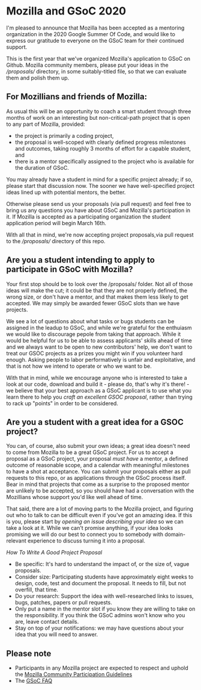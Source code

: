 # Mozilla and GSoC 2020

I'm pleased to announce that Mozilla has been accepted as a mentoring organization in the 2020 Google Summer Of Code, and would like to express our gratitude to everyone on the GSoC team for their continued support.

This is the first year that we've organized Mozilla's application to GSoC on Github. Mozilla community members, please put your ideas in the */proposals/* directory, in some suitably-titled file, so that we can evaluate them and polish them up.

## For Mozillians and friends of Mozilla:

As usual this will be an opportunity to coach a smart student through three months of work on an interesting but non-critical-path project that is open to any part of Mozilla, provided: 

* the project is primarily a coding project, 
* the proposal is well-scoped with clearly defined progress milestones and outcomes, taking roughly 3 months of effort for a capable student, and 
* there is a mentor specifically assigned to the project who is available for the duration of GSoC.

You may already have a student in mind for a specific project already; if so, please start that discussion now. The sooner we have well-specified project ideas lined up with potential mentors, the better. 

Otherwise please send us your proposals (via pull request) and feel free to bring us any questions you have about GSoC and Mozilla's participation in it. If Mozilla is accepted as a participating organization the student application period will begin March 16th. 

With all that in mind, we're now accepting project proposals,via pull request to the */proposals/* directory of this repo.

## Are you a student intending to apply to participate in GSoC with Mozilla? 

Your first stop should be to look over the /proposals/ folder. Not all of those ideas will make the cut; it could be that they are not properly defined, the wrong size, or don't have a mentor, and that makes them less likely to get accepted. We may simply be awarded fewer GSoC slots than we have projects. 

We see a lot of questions about what tasks or bugs students can be assigned in the leadup to GSoC, and while we're grateful for the enthuiasm we would like to discourage pepole from taking that approach. While it would be helpful for us to be able to assess applicants' skills ahead of time and we always want to be open to new contributors' help, we don't want to treat our GSOC projects as a prizes you might win if you volunteer hard enough. Asking people to labor performatively is unfair and exploitative, and that is not how we intend to operate or who we want to be. 

With that in mind, while we encourage anyone who is interested to take a look at our code, download and build it - please do, that's why it's there! - we believe that your best approach as a GSoC applicant is to use what you learn there to help you *craft an excellent GSOC proposal*, rather than trying to rack up "points" in order to be considered.

## Are you a student with a great idea for a GSOC project?

You can, of course, also submit your own ideas; a great idea doesn't need to come from Mozilla to be a great GSoC project.  For us to accept a proposal as a GSoC project, your proposal *must have* a mentor, a defined outcome of reasonable scope, and a calendar with meaningful milestones to have a shot at acceptance. You can submit your proposals either as pull requests to this repo, or as applications through the GSoC process itself. Bear in mind that projects that come as a surprise to the proposed mentor are unlikely to be accepted, so you should have had a conversation with the Mozillians whose support you'd like well ahead of time.

That said, there are a lot of moving parts to the Mozilla project, and figuring out who to talk to can be difficult even if you've got an amazing idea. If this is you, please start by *opening an issue describing your idea* so we can take a look at it. While we can't promise anything, if your idea looks promising we will do our best to connect you to somebody with domain-relevant experience to discuss turning it into a proposal.

*How To Write A Good Project Proposal*

* Be specific: It's hard to understand the impact of, or the size of, vague proposals.
* Consider size: Participating students have approximately eight weeks to design, code, test and document the proposal. It needs to fill, but not overfill, that time.
* Do your research: Support the idea with well-researched links to issues, bugs, patches, papers or pull requests.
* Only put a name in the mentor slot if you know they are willing to take on the responsibility. If you think the GSoC admins won't know who you are, leave contact details.
* Stay on top of your notifications: we may have questions about your idea that you will need to answer.

## Please note

* Participants in any Mozilla project are expected to respect and uphold the [Mozilla Community Participation Guidelines](https://www.mozilla.org/en-US/about/governance/policies/participation/)
* The [GSoC FAQ](https://developers.google.com/open-source/gsoc/faq)

